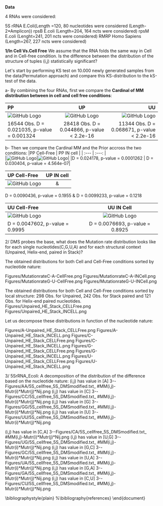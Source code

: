 
**Data**

4 RNAs were considered:

5S rRNA E.Coli(Length =120, 80 nucleotides were considered (Length-2*Amplicon))
rpsB E.coli (Length=204, 164 ncts were considered)
rpsM E.coli (Lenght=241, 201 ncts were considered)
RMRP Homo Sapiens (Length=267, 227 ncts were considered)

**1/In Cell Vs.Cell Free**
We assume that the RNA folds the same way in Cell and in Cell-free condition. Is the difference between the distribution of the structure of tuples (i,j) statistically significant?



Let's start by performing KS test on 10.000 newly generated samples from the data(Permutation approach) and compare this KS-distribution to the kS-test of the data.


a- By combining the four RNAs, first we compare the **Cardinal of MM distribution between in cell and cell free conditions**:

| PP | UP | UU |
| :---         |     :---:      |          ---: |
| ![GitHub Logo](https://github.com/afafbioinfo/BackupGatech/blob/master/April2nd2020/1-Figures/PP_Cell_CellFree_4RNAs.png)|![GitHub Logo](https://github.com/afafbioinfo/BackupGatech/blob/master/April2nd2020/1-Figures/UP_Cell_CellFree_4RNAs.png)|![GitHub Logo](https://github.com/afafbioinfo/BackupGatech/blob/master/April2nd2020/1-Figures/UU_Cell_CellFree_4RNAs.png)   |
| 16544 Obs. D = 0.021035, p-value = 0.001324    | 28418 Obs. D = 0.044866, p-value < 2.2e-16       | 11344 Obs. D = 0.068671, p-value < 2.2e-16   |

b- Then we compare the Cardinal MM and the Prior accross the two conditions:
|PP Cell-Free | PP IN cell |
| :---         |     :---:      |    
|![GitHub Logo](https://github.com/afafbioinfo/BackupGatech/blob/master/April2nd2020/1-Figures/CardinalvsPriorPP_CellFree_4RNAs)|![GitHub Logo](https://github.com/afafbioinfo/BackupGatech/blob/master/April2nd2020/1-Figures/CardinalvsPriorPP_Cell_4RNAs)|
|D = 0.024178, p-value = 0.0001262 | D = 0.030404, p-value = 4.564e-07|


|UP Cell-Free  | UP IN cell|
| :---         |     :---:      |    
|![GitHub Logo](https://github.com/afafbioinfo/BackupGatech/blob/master/April2nd2020/1-Figures/CardinalvsPriorUP_CellFree_4RNAs)| & |![GitHub Logo](https://github.com/afafbioinfo/BackupGatech/blob/master/April2nd2020/1-Figures/CardinalvsPriorUP_Cell_4RNAs)|
D = 0.0090436, p-value = 0.1955 & D = 0.0099233, p-value = 0.1218



|UU Cell-Free | UU IN Cell|
| :---         |     :---:      |    
|![GitHub Logo](https://github.com/afafbioinfo/BackupGatech/blob/master/April2nd2020/1-Figures/CardinalvsPriorUU_CellFree_4RNAs)|![GitHub Logo](https://github.com/afafbioinfo/BackupGatech/blob/master/April2nd2020/1-Figures/CardinalvsPriorUU_Cell_4RNAs)|
|D = 0.0047602, p-value = 0.9995 | D = 0.0076693, p-value = 0.8925|


2/ DMS probes the base, what does the Mutation rate distribution looks like for each single nucleotides(C,G,U,A) and for each structural context (Unpaired, Helix-end, paired in Stack)?

The obtained distributions for both Cell and Cell-Free conditions sorted by nucleotide nature:

Figures/MutationrateC-A-CellFree.png
Figures/MutationrateC-A-INCell.png
Figures/MutationrateG-U-CellFree.png
Figures/MutationrateG-U-INCell.png

The obtained distributions for both Cell and Cell-Free conditions sorted by local structure:
298 Obs. for Unpaired, 242 Obs. for Stack paired and 121 Obs. for Helix-end paired nucleotides.
Figures/Unpaired_HE_Stack_CELLFree.png
Figures/Unpaired_HE_Stack_INCELL.png

Let us decompose these distributions in function of the nucleotide nature:

Figures/A-Unpaired_HE_Stack_CELLFree.png
Figures/A-Unpaired_HE_Stack_INCELL.png
Figures/C-Unpaired_HE_Stack_CELLFree.png
Figures/C-Unpaired_HE_Stack_INCELL.png
Figures/G-Unpaired_HE_Stack_CELLFree.png
Figures/G-Unpaired_HE_Stack_INCELL.png
Figures/U-Unpaired_HE_Stack_CELLFree.png
Figures/U-Unpaired_HE_Stack_INCELL.png

3/ 5SrRNA_Ecoli:
A decomposition of the distribution of the difference based on the nucleotide nature:
(i,j) has value in [A]
3--Figures/AA/5S_cellfree_5S_DMSmodified.txt_ #MM(i,j)-Mutr(i)*Mutr(j)*Nij.png
(i,j) has value in [C]
3--Figures/CC/5S_cellfree_5S_DMSmodified.txt_ #MM(i,j)-Mutr(i)*Mutr(j)*Nij.png
(i,j) has value in [G]
3--Figures/GG/5S_cellfree_5S_DMSmodified.txt_ #MM(i,j)-Mutr(i)*Mutr(j)*Nij.png
(i,j) has value in [U]
3--Figures/UU/5S_cellfree_5S_DMSmodified.txt_ #MM(i,j)-Mutr(i)*Mutr(j)*Nij.png


(i,j) has value in [C,A]
3--Figures/CA/5S_cellfree_5S_DMSmodified.txt_ #MM(i,j)-Mutr(i)*Mutr(j)*Nij.png
(i,j) has value in [U,G]
3--Figures/UG/5S_cellfree_5S_DMSmodified.txt_ #MM(i,j)-Mutr(i)*Mutr(j)*Nij.png
(i,j) has value in [G,C]
3--Figures/GC/5S_cellfree_5S_DMSmodified.txt_ #MM(i,j)-Mutr(i)*Mutr(j)*Nij.png
(i,j) has value in [U,A]
3--Figures/UA/5S_cellfree_5S_DMSmodified.txt_ #MM(i,j)-Mutr(i)*Mutr(j)*Nij.png
(i,j) has value in [G,A]
3--Figures/GA/5S_cellfree_5S_DMSmodified.txt_ #MM(i,j)-Mutr(i)*Mutr(j)*Nij.png
(i,j) has value in [C,U]
3--Figures/CU/5S_cellfree_5S_DMSmodified.txt_ #MM(i,j)-Mutr(i)*Mutr(j)*Nij.png




\bibliographystyle{plain}
%\bibliography{references}
\end{document}
